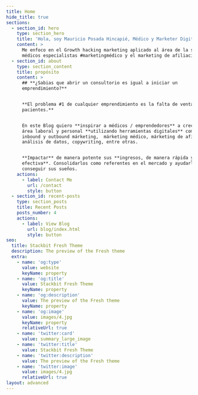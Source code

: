 ```yaml
---
title: Home
hide_title: true
sections:
  - section_id: hero
    type: section_hero
    title: 'Hola, soy Mauricio Posada Hincapié, Médico y Marketer Digital'
    content: >
      Me enfoco en el Growth hacking marketing aplicado al área de la salud para
      médicos especialistas #marketingmédico y el marketing de afiliación
  - section_id: about
    type: section_content
    title: propósito
    content: >
      ## **¿Sabias que abrir un consultorio es igual a iniciar un
      emprendimiento?**


      **El problema #1 de cualquier emprendimiento es la falta de ventas o
      pacientes.**


      En este Blog quiero **inspirar a médicos / emprendedores** a crecer en su
      área laboral y personal **utilizando herramientas digitales** como el
      inbound y outbound márketing,  márketing médico, márketing de afiliación,
      análisis de datos, copywriting, entre otras.


      **Impactar** de manera potente sus **ingresos, de manera rápida y
      efectiva**. Consolidarlos como referentes en el mercado y ayudarles a
      conseguir sus sueños.
    actions:
      - label: Contact Me
        url: /contact
        style: button
  - section_id: recent-posts
    type: section_posts
    title: Recent Posts
    posts_number: 4
    actions:
      - label: View Blog
        url: blog/index.html
        style: button
seo:
  title: Stackbit Fresh Theme
  description: The preview of the Fresh theme
  extra:
    - name: 'og:type'
      value: website
      keyName: property
    - name: 'og:title'
      value: Stackbit Fresh Theme
      keyName: property
    - name: 'og:description'
      value: The preview of the Fresh theme
      keyName: property
    - name: 'og:image'
      value: images/4.jpg
      keyName: property
      relativeUrl: true
    - name: 'twitter:card'
      value: summary_large_image
    - name: 'twitter:title'
      value: Stackbit Fresh Theme
    - name: 'twitter:description'
      value: The preview of the Fresh theme
    - name: 'twitter:image'
      value: images/4.jpg
      relativeUrl: true
layout: advanced
---
```

